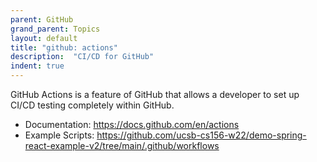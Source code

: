 ```yaml
---
parent: GitHub
grand_parent: Topics
layout: default
title: "github: actions"
description:  "CI/CD for GitHub"
indent: true
---
```



GitHub Actions is a feature of GitHub that allows a developer to set up  CI/CD testing completely within GitHub.

* Documentation: <https://docs.github.com/en/actions>
* Example Scripts: <https://github.com/ucsb-cs156-w22/demo-spring-react-example-v2/tree/main/.github/workflows>

